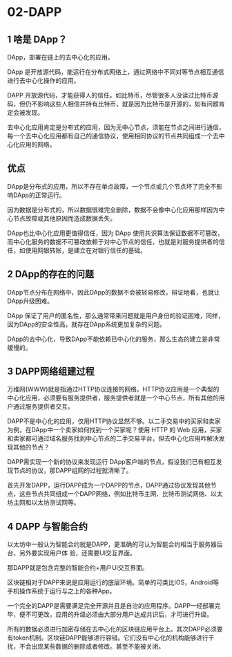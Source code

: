 # 02-DAPP

## 1 啥是 DApp？

DApp，部署在链上的去中心化的应用。

DApp 是开放源代码，能运行在分布式网络上，通过网络中不同对等节点相互通信进行去中心化操作的应用。

DAPP 开放源代码，才能获得人的信任。如比特币，尽管很多人没读过比特币源码，但仍不影响这些人相信并持有比特币，就是因为比特币是开源的，如有问题肯定会被发现。

去中心化应用肯定是分布式的应用，因为无中心节点，须能在节点之间进行通信，每一个去中心化应用都有自己的通信协议，使用相同协议的节点共同组成一个去中心化应用的网络。

## 优点

DApp是分布式的应用，所以不存在单点故障，一个节点或几个节点坏了完全不影响DApp的正常运行。

因为数据是分布式的，所以数据很难完全删除，数据不会像中心化应用那样因为中心节点故障或其他原因而造成数据丢失。

DApp也比中心化应用更值得信任，因为 DApp 使用共识算法保证数据不可篡改，而中心化服务的数据不可篡改依赖于对中心节点的信任，也就是对服务提供者的信任，如使用网银转账，是建立在对银行信任的基础。

## 2 DApp的存在的问题

DApp节点分布在网络中，因此DApp的数据不会被轻易修改，辩证地看，也就让DApp升级困难。

DApp 保证了用户的匿名性，那么通常带来问题就是用户身份的验证困难，同样，因为DApp的安全性高，就存在DApp系统更加复杂的问题。

DApp的去中心化，导致DApp不能依赖已中心化的服务，那么生态的建立是非常缓慢的。

## 3 DAPP网络组建过程

万维网(WWW)就是指通过HTTP协议连接的网络。HTTP协议应用是一个典型的中心化应用，必须要有服务提供者，服务提供者就是一个中心节点，所有其他的用户通过服务提供者交互。

DAPP不是中心化的应用，仅用HTTP协议显然不够。以二手交易中的买家和卖家为例，在DApp中一个卖家如何找到一个买家呢？使用 HTTP 的 Web 应用，买家和卖家都可通过域名服务找到中心节点的二手交易平台，但去中心化应用咋解决发现其他的节点？

DAPP需实现一个新的协议来发现运行 DApp客户端的节点，假设我们已有相互发现节点的协议，那DAPP组网的过程就清晰了。

首先开发DAPP，运行DAPP成为一个DAPP的节点，DAPP通过协议发现其他节点，这些节点共同组成一个DAPP网络，例如比特币主网、比特币测试网络、以太坊主网和以太坊测试网等。

## 4 DAPP 与智能合约

以太坊中一般认为智能合约就是DAPP，更准确的可认为智能合约相当于服务器后台，另外要实现用户体
验，还需要UI交互界面。

那DAPP就是包含完整的智能合约+用户UI交互界面。

区块链相对于DAPP来说是应用运行的底层环境。简单的可类比IOS，Android等手机操作系统于运行与之上的各种App。

一个完全的DAPP是需要满足完全开源并且是自治的应用程序。DAPP一经部署完毕，便不可更改，应用的升级必须由大部分用户达成共识后，才可进行升级。

所有的数据必须进行加密存储在去中心化的区块链应用平台上。其次DAPP必须要有token机制。区块链DAPP能够进行容错。它们没有中心化的机构能够进行干扰，不会出现某些数据的删除或者修改。甚至不能被关闭。
